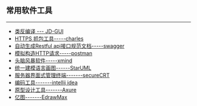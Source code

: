 ## 常用软件工具
---

* [类反编译 --- JD-GUI](http://www.pc6.com/mac/152875.html)
* [HTTPS 抓包工具-----charles](http://blog.vetcafe.net/2013/12/charlesproxyiphonehttps.html)
* [自动生成Restful api接口规范文档-----swagger](swagger.md)
* [模拟构造HTTP请求-----postman](https://www.getpostman.com/apps)
* [头脑风暴软件-----xmind](http://www.xmindchina.net/)
* [统一建模语言画图------StarUML](http://www.chinapyg.com/forum.php?mod=viewthread&tid=79022&page=1)
* [服务器界面式管理终端-------secureCRT]()
* [编码工具-------intellij idea](intellij.md)
* [原型设计工具-------Axure](https://www.axure.com.cn/)
* [亿图-------EdrawMax]()





